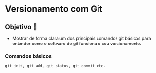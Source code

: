 # Versionamento com Git

## Objetivo 🚀
- Mostrar de forma clara um dos principais comandos git básicos para entender como o software do git funciona e seu versionamento.

### Comandos básicos
```
git init, git add, git status, git commit etc.
```